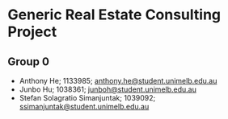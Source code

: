 # Generic Real Estate Consulting Project
## Group 0
- Anthony He; 1133985; anthony.he@student.unimelb.edu.au
- Junbo Hu; 1038361; junboh@student.unimelb.edu.au
- Stefan Solagratio Simanjuntak; 1039092; ssimanjuntak@student.unimelb.edu.au
